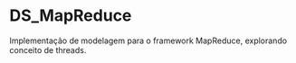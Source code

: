# DS_MapReduce
Implementação de modelagem para o framework MapReduce, explorando conceito de threads. 
